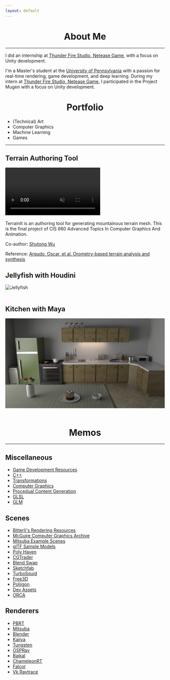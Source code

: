 ```yaml
---
layout: default
---
```


<h1 id="about-me" align="center"> About Me </h1><hr>

I did an internship at <a href="https://leihuo.163.com/en/">Thunder Fire Studio, Netease Game</a>, with a focus on Unity development.

I'm a Master's student at the <a href="http://cg.cis.upenn.edu/">University of Pennsylvania</a> with a passion for real-time rendering, game development, and deep learning. During my intern at <a href="https://leihuo.163.com/en/">Thunder Fire Studio, Netease Game</a>, I participated in the Project Mugen with a focus on Unity development.

<h1 id="portfolio" align="center"> Portfolio </h1>

<div class="portfolio-list">
    <ul>
        <li id="projectBtn1" onclick="toggleProject(1)" class="highlighted">(Technical) Art</li>
        <li id="projectBtn2" onclick="toggleProject(2)">Computer Graphics</li>
        <li id="projectBtn3" onclick="toggleProject(3)">Machine Learning</li>
        <li id="projectBtn4" onclick="toggleProject(4)">Games</li>
    </ul>
</div>

<div id="project1" style="display: block;"><hr>

<h2>Terrain Authoring Tool</h2>

<video src="./docs/projects/media/TerrainIt.mp4#t=10" data-canonical-src="./docs/projects/media/TerrainIt.mp4" controls="controls" muted="muted" class="d-block rounded-bottom-2 border-top width-fit" style="max-width:95%;" draggable="false" start="10"  autoplay="autoplay" loop="loop"></video><br>

<p>TerrainIt is an authoring tool for generating mountainous terrain mesh. This is the final project of CIS 660 Advanced Topics In Computer Graphics And Animation.</p>

<p>Co-author: <a href="https://github.com/ScriptWonder">Shutong Wu</a></p>

<p>Reference: <a href="https://dl.acm.org/doi/abs/10.1145/3355089.3356535">Argudo, Oscar, et al. Orometry-based terrain analysis and synthesis</a></p>

<h2>Jellyfish with Houdini</h2>

<!-- <center><img src="./assets/img/jelly.gif" alt="Jellyfish" width="250"/></center> -->

<img src="./assets/img/jelly.gif" alt="Jellyfish"/><br><br>

<h2>Kitchen with Maya</h2>

<!-- <center><img src="./assets/img/jelly.gif" alt="Jellyfish" width="250"/></center> -->

<img src="./assets/img/kitchen.jpg" alt="Kitchen"/><br><br>

</div>

<div id="project2" style="display: none;"><hr>

<h2><a href="https://github.com/IwakuraRein/Nagi">Cuda Path Tracer</a></h2>

<p>A toy path tracer developed in CUDA.</p>

<img src="./docs/projects/imgs/nagi.png" alt="Nagi screenshot" />

<p>Artist: <a href="https://blendswap.com/profile/35454">NewSee2l035</a></p>

<h2><a href="https://github.com/IwakuraRein/CIS-565-Final-VR-Raytracer">Vulkan Realtime Ray Tracer</a></h2>

<p>A <b>real-time</b> ray tracer based on Vulkan's ray tracing api and the ReSTIR algorithm. This is the final project for <a href="https://cis565-fall-2022.github.io/">CIS 565 - GPU Programming and Architecture</a>.</p>

<img src="./docs/projects/imgs/eidola.png" alt="Nagi screenshot" /><br><br>

<h2>CIS 565 Course Projects</h2>

<table style="width:95%">
    <tr>
        <th><a href="https://github.com/IwakuraRein/CIS-565-1-CUDA-Flocking" target="_blank">Boids Flocking Simulation with CUDA</a></th>
        <th><a href="https://github.com/IwakuraRein/CIS-565-5-Vulkan-Grass-Rendering" target="_blank">Grass Rendering with Vulkan</a></th>
    </tr>
    <tr>
        <th><a href="https://github.com/IwakuraRein/CIS-565-1-CUDA-Flocking"><img src="./docs/projects/imgs/2.1-50000.gif" alt="Boid Flocking"/></a></th>
        <th><a href="https://github.com/IwakuraRein/CIS-565-5-Vulkan-Grass-Rendering"><img src="./docs/projects/imgs/my_grass.gif" alt="Grass Rendering"/></a></th>
    </tr>
    <tr>
        <th><a href="https://github.com/IwakuraRein/CIS-565-4-CUDA-Denoiser" target="_blank">Denoising Path Tracing with CUDA</a></th>
        <th><a href="https://github.com/IwakuraRein/CIS-565-Final-VR-Raytracer" target="_blank">Real-time Ray Tracing with Vulkan</a></th>
    </tr>
    <tr>
        <th><video src="https://user-images.githubusercontent.com/28486541/196747599-32b3307a-4af8-43af-bf47-4a27321f0234.mp4" data-canonical-src="https://user-images.githubusercontent.com/28486541/196747599-32b3307a-4af8-43af-bf47-4a27321f0234.mp4" controls="controls" muted="muted" class="d-block rounded-bottom-2 border-top width-fit" style="max-width:90%;" autoplay="autoplay" draggable="false" loop="loop"></video></th>
        <th>
            <img src="./docs/projects/imgs/eidola.png" alt="Vulkan Real-time Ray Tracer" />
        </th>
    </tr>

</table>

<p>These are the course projects of <a href="https://cis565-fall-2022.github.io/">CIS 565 - GPU Programming and Architecture</a>. In this course I delved into GPU architecture, CUDA, and Vulkan. Its six non-trivial projects will further develop my C++ programming skills.</p>

<!-- <h2>CIS 566 Procedual Computer Graphics Projects</h2>

<table style="width:95%">
    <tr>
        <th><a href="https://thecger.com/CIS-566-hw01-fireball/" target="_blank">Procedual Fire Ball</a></th>
        <th>Houdini Jellyfish</th>
    </tr>
    <tr>
        <th><a href="https://thecger.com/CIS-566-hw01-fireball/"><img src="https://github.com/IwakuraRein/CIS-566-hw01-fireball/raw/master/result1.gif" alt="Fireball"/></a></th>
        <th><img src="./assets/img/jelly.gif" alt="Jellyfish"/></th>
    </tr>

</table> -->

<h2><a href="https://github.com/IwakuraRein/Naku">Vulkan Realtime Renderer</a></h2>

<p>Naku is a toy rasterization-based renderer developed in Vulkan and C++.</p>

<video src="https://user-images.githubusercontent.com/28486541/202858685-5ffbc4ae-d736-40f6-94bf-79cdf4304e90.mp4" data-canonical-src="https://user-images.githubusercontent.com/28486541/202858685-5ffbc4ae-d736-40f6-94bf-79cdf4304e90.mp4" controls="controls" muted="muted" class="d-block rounded-bottom-2 border-top width-fit" style="max-width:95%;" draggable="false" autoplay="autoplay" loop="loop"></video><br><br>

</div>

<div id="project3" style="display: none;"><hr>

<h2>Path Tracing Denoising</h2>

<img src="./docs/projects/imgs/PosterAbstract.jpg" alt="Denoising Result" />

A multi-scale convolutional neural network enhanced with a separate encoder of G-buffers. It effectively denoises extremely noisy Monte-Carlo rendering and can achieve near real-time speeds.

<h2>Generating Anime-style Avatars</h2>

<div style="text-align: center;">
<a href="javascript:void(0)" onclick="refreshAvater()" target="_self">
<img id="anime_avater" src = "/assets/img/avaters/Avater0.png" alt="Avater" width="240" />
</a>
</div>

<p>I created an anime-style face dataset and trained a <a href="https://github.com/IwakuraRein/FastGAN-pytorch">FastGan</a> model to generate the avater above. Click to see more.</p>

</div>

<div id="project4" style="display: none;"><hr>

<h2><a href="https://dw218192.itch.io/mingle">Mingle</a></h2>

<img src="./assets/img/mingle.png" width="90%"/>
<img src="./assets/img/mingle2.png" width="90%"/>

<p>A platform game demo developed with Unity in the CIGA Game Jam 2023 within 48 hours.</p>

<h2>Hand Tracking Game</h2>

<!--<video src="https://user-images.githubusercontent.com/28486541/199054465-aa822684-c3df-43f9-91fd-1effa06766c5.mp4"></video>-->

<!--<img src="./docs/projects/imgs/dog_fight_screenshot1.png" alt="Dog Fight Screenshot"/>-->

<video src="https://user-images.githubusercontent.com/28486541/202858435-678eabce-0ccc-4f2e-b41d-faad4025cde4.mp4" data-canonical-src="https://user-images.githubusercontent.com/28486541/202858435-678eabce-0ccc-4f2e-b41d-faad4025cde4.mp4" controls="controls" muted="muted" class="d-block rounded-bottom-2 border-top width-fit" style="max-width:95%;" autoplay="autoplay" draggable="false" loop="loop"></video>

<p>Made a shoot’em up game in C++ and OpenGL. Also, we used YOLO v3 to train a object detection model. The goal of using YOLO was to allow player to control character by waving hands in front of a webcam. This is the project for the Undergraduate Innovation and Entrepreneurship Training Program.</p>

</div>

<h1 id="memos" align="center"> Memos </h1><hr>

<h2>Miscellaneous</h2>
<ul>
<li><a href="./docs/game_development_resources" target="_self">Game Development Resources</a></li>

<li><a href="./docs/cheat_sheets/cpp" target="_self">C++</a></li>

<li><a href="./docs/cheat_sheets/transforms" target="_self">Transformations</a></li>

<li><a href="./docs/cheat_sheets/graphics" target="_self">Computer Graphics</a></li>

<li><a href="./docs/cheat_sheets/procedual" target="_self">Procedual Content Generation</a></li>

<li><a href="./docs/cheat_sheets/glsl" target="_self">GLSL</a></li>

<li><a href="./docs/cheat_sheets/glm" target="_self">GLM</a></li>
</ul>

<h2>Scenes</h2>

<ul>
<li><a href="https://benedikt-bitterli.me/resources/">Bitterli's Rendering Resources</a></li>

<li><a href="http://casual-effects.com/data/index.html">McGuire Computer Graphics Archive</a></li>

<li><a href="https://www.mitsuba-renderer.org/download.html">Mitsuba Example Scenes</a></li>

<li><a href="https://github.com/KhronosGroup/glTF-Sample-Models">glTF Sample Models</a></li>

<li><a href="https://polyhaven.com/">Poly Haven</a></li>

<li><a href="https://www.cgtrader.com/free-3d-models">CGTrader</a></li>

<li><a href="https://blendswap.com/">Blend Swap</a></li>

<li><a href="https://sketchfab.com">Sketchfab</a></li>

<li><a href="https://resources.turbosquid.com/">TurboSquid</a></li>

<li><a href="https://free3d.com">Free3D</a></li>

<li><a href="https://www.poliigon.com">Poliigon</a></li>

<li><a href="https://devassets.com/">Dev Assets</a></li>

<li><a href="https://developer.nvidia.com/orca">ORCA</a></li>
</ul>

<h2>Renderers</h2>

<ul>
<li><a href="https://pbrt.org/">PBRT</a></li>

<li><a href="https://www.mitsuba-renderer.org">Mitsuba</a></li>

<li><a href="https://blendjet.su/">Blender</a></li>

<li><a href="https://github.com/EmbarkStudios/kajiya">Kajiya</a></li>

<li><a href="https://github.com/tunabrain/tungsten">Tungsten</a></li>

<li><a href="https://github.com/ospray/OSPRay">OSPRay</a></li>

<li><a href="https://github.com/GPUOpen-LibrariesAndSDKs/RadeonProRender-Baikal">Baikal</a></li>

<li><a href="https://github.com/Twinklebear/ChameleonRT">ChameleonRT</a></li>

<li><a href="https://developer.nvidia.com/falcor">Falcor</a></li>

<li><a href="https://github.com/nvpro-samples/vk_raytrace">Vk Raytrace</a></li>
</ul>

